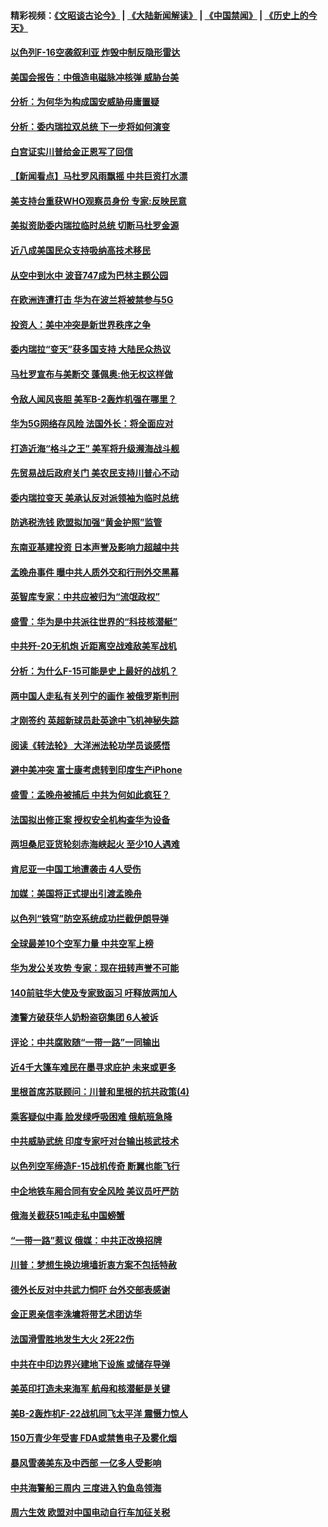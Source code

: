 #### 精彩视频：[《文昭谈古论今》](https://github.com/gfw-breaker/wenzhao/blob/master/README.md?t=01251530) | [《大陆新闻解读》](https://github.com/gfw-breaker/ntdtv-comedy/blob/master/README.md?t=01251530) | [《中国禁闻》](https://github.com/gfw-breaker/ntdtv-news/blob/master/README.md?t=01251530) | [《历史上的今天》](https://github.com/gfw-breaker/today-in-history/blob/master/README.md?t=01251530) 

#### [以色列F-16空袭叙利亚 炸毁中制反隐形雷达](../pages/nsc418/n11001407.md?t=01251530) 

#### [美国会报告：中俄造电磁脉冲核弹 威胁台美](../pages/nsc418/n11001011.md?t=01251530) 

#### [分析：为何华为构成国安威胁毋庸置疑](../pages/nsc418/n10999862.md?t=01251530) 

#### [分析：委内瑞拉双总统 下一步将如何演变](../pages/nsc418/n10999629.md?t=01251530) 

#### [白宫证实川普给金正恩写了回信](../pages/nsc418/n11000066.md?t=01251530) 

#### [【新闻看点】马杜罗风雨飘摇 中共巨资打水漂](../pages/nsc418/n10999627.md?t=01251530) 

#### [美支持台重获WHO观察员身份 专家:反映民意](../pages/nsc418/n10999901.md?t=01251530) 

#### [美拟资助委内瑞拉临时总统 切断马杜罗金源](../pages/nsc418/n10999926.md?t=01251530) 

#### [近八成美国民众支持吸纳高技术移民](../pages/nsc418/n10999709.md?t=01251530) 

#### [从空中到水中 波音747成为巴林主题公园](../pages/nsc418/n10999837.md?t=01251530) 

#### [在欧洲连遭打击 华为在波兰将被禁参与5G](../pages/nsc418/n10999590.md?t=01251530) 

#### [投资人：美中冲突是新世界秩序之争](../pages/nsc418/n10999607.md?t=01251530) 

#### [委内瑞拉“变天”获多国支持 大陆民众热议](../pages/nsc418/n10998690.md?t=01251530) 

#### [马杜罗宣布与美断交 蓬佩奥:他无权这样做](../pages/nsc418/n10997982.md?t=01251530) 

#### [令敌人闻风丧胆 美军B-2轰炸机强在哪里？](../pages/nsc418/n10998237.md?t=01251530) 

#### [华为5G网络存风险 法国外长：将全面应对](../pages/nsc418/n10997576.md?t=01251530) 

#### [打造近海“格斗之王” 美军将升级濒海战斗舰](../pages/nsc418/n10997532.md?t=01251530) 

#### [先贸易战后政府关门 美农民支持川普心不动](../pages/nsc418/n10997328.md?t=01251530) 

#### [委内瑞拉变天 美承认反对派领袖为临时总统](../pages/nsc418/n10997224.md?t=01251530) 

#### [防逃税洗钱 欧盟拟加强“黄金护照”监管](../pages/nsc418/n10997109.md?t=01251530) 

#### [东南亚基建投资 日本声誉及影响力超越中共](../pages/nsc418/n10997070.md?t=01251530) 

#### [孟晚舟事件 曝中共人质外交和行刑外交黑幕](../pages/nsc418/n10996956.md?t=01251530) 

#### [英智库专家：中共应被归为“流氓政权”](../pages/nsc418/n10996770.md?t=01251530) 

#### [盛雪：华为是中共派往世界的“科技核潜艇”](../pages/nsc418/n10994122.md?t=01251530) 

#### [中共歼-20无机炮 近距离空战难敌美军战机](../pages/nsc418/n10996027.md?t=01251530) 

#### [分析：为什么F-15可能是史上最好的战机？](../pages/nsc418/n10995667.md?t=01251530) 

#### [两中国人走私有关列宁的画作 被俄罗斯判刑](../pages/nsc418/n10992331.md?t=01251530) 

#### [才刚签约 英超新球员赴英途中飞机神秘失踪](../pages/nsc418/n10994679.md?t=01251530) 

#### [阅读《转法轮》 大洋洲法轮功学员谈感悟](../pages/nsc418/n10993844.md?t=01251530) 

#### [避中美冲突 富士康考虑转到印度生产iPhone](../pages/nsc418/n10994549.md?t=01251530) 

#### [盛雪：孟晚舟被捕后 中共为何如此疯狂？](../pages/nsc418/n10993513.md?t=01251530) 

#### [法国拟出修正案 授权安全机构查华为设备](../pages/nsc418/n10993863.md?t=01251530) 

#### [两坦桑尼亚货轮刻赤海峡起火 至少10人遇难](../pages/nsc418/n10994050.md?t=01251530) 

#### [肯尼亚一中国工地遭袭击 4人受伤](../pages/nsc418/n10993695.md?t=01251530) 

#### [加媒：美国将正式提出引渡孟晚舟](../pages/nsc418/n10993277.md?t=01251530) 

#### [以色列“铁穹”防空系统成功拦截伊朗导弹](../pages/nsc418/n10993330.md?t=01251530) 

#### [全球最差10个空军力量 中共空军上榜](../pages/nsc418/n10992493.md?t=01251530) 

#### [华为发公关攻势 专家：现在扭转声誉不可能](../pages/nsc418/n10992293.md?t=01251530) 

#### [140前驻华大使及专家致函习 吁释放两加人](../pages/nsc418/n10992390.md?t=01251530) 

#### [澳警方破获华人奶粉盗窃集团 6人被诉](../pages/nsc418/n10992238.md?t=01251530) 

#### [评论：中共腐败随“一带一路”一同输出](../pages/nsc418/n10992228.md?t=01251530) 

#### [近4千大篷车难民在墨寻求庇护 未来或更多](../pages/nsc418/n10991987.md?t=01251530) 

#### [里根首席苏联顾问：川普和里根的抗共政策(4)](../pages/nsc418/n10948163.md?t=01251530) 

#### [乘客疑似中毒 脸发绿呼吸困难 俄航班急降](../pages/nsc418/n10991551.md?t=01251530) 

#### [中共威胁武统 印度专家吁对台输出核武技术](../pages/nsc418/n10991334.md?t=01251530) 

#### [以色列空军缔造F-15战机传奇 断翼也能飞行](../pages/nsc418/n10990876.md?t=01251530) 

#### [中企地铁车厢合同有安全风险 美议员吁严防](../pages/nsc418/n10989908.md?t=01251530) 

#### [俄海关截获51吨走私中国螃蟹](../pages/nsc418/n10989902.md?t=01251530) 

#### [“一带一路”惹议 俄媒：中共正改换招牌](../pages/nsc418/n10989973.md?t=01251530) 

#### [川普：梦想生换边境墙折衷方案不包括特赦](../pages/nsc418/n10989992.md?t=01251530) 

#### [德外长反对中共武力恫吓 台外交部表感谢](../pages/nsc418/n10989626.md?t=01251530) 

#### [金正恩亲信李洙墉将带艺术团访华](../pages/nsc418/n10989769.md?t=01251530) 

#### [法国滑雪胜地发生大火 2死22伤](../pages/nsc418/n10989566.md?t=01251530) 

#### [中共在中印边界兴建地下设施 或储存导弹](../pages/nsc418/n10988979.md?t=01251530) 

#### [美英印打造未来海军 航母和核潜艇是关键](../pages/nsc418/n10940648.md?t=01251530) 

#### [美B-2轰炸机F-22战机同飞太平洋 震慑力惊人](../pages/nsc418/n10988582.md?t=01251530) 

#### [150万青少年受害 FDA或禁售电子及雾化烟](../pages/nsc418/n10988186.md?t=01251530) 

#### [暴风雪袭美东及中西部 一亿多人受影响](../pages/nsc418/n10988131.md?t=01251530) 

#### [中共海警船三周内 三度进入钓鱼岛领海](../pages/nsc418/n10987956.md?t=01251530) 

#### [周六生效 欧盟对中国电动自行车加征关税](../pages/nsc418/n10987637.md?t=01251530) 


